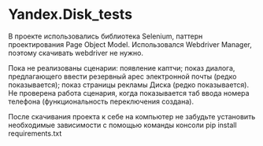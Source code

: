 # Yandex.Disk_tests
В проекте использовались библиотека Selenium, паттерн проектирования Page Object Model. 
Использовался Webdriver Manager, поэтому скачивать webdriver не нужно.

Пока не реализованы сценарии: появление каптчи; показ диалога, предлагающего ввести резервный арес электронной почты (редко показывается); показ страницы рекламы Диска (редко показывается).
Не проверена работа сценария, когда показывается таб ввода номера телефона (функциональность переключения создана).

После скачивания проекта к себе на компьютер не забудьте установить необходимые зависимости с помощью команды консоли pip install requirements.txt
